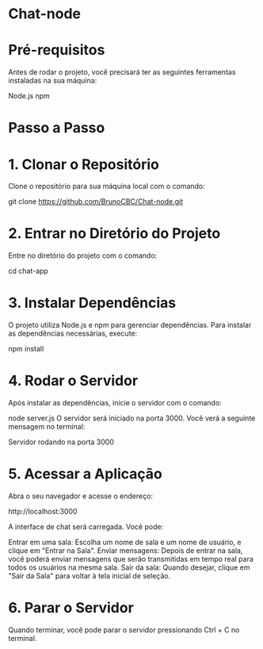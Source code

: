 # Chat-node

# Pré-requisitos
Antes de rodar o projeto, você precisará ter as seguintes ferramentas instaladas na sua máquina:

Node.js
npm

# Passo a Passo

# 1. Clonar o Repositório
Clone o repositório para sua máquina local com o comando:

git clone https://github.com/BrunoCBC/Chat-node.git

# 2. Entrar no Diretório do Projeto
Entre no diretório do projeto com o comando:

cd chat-app

# 3. Instalar Dependências
O projeto utiliza Node.js e npm para gerenciar dependências. Para instalar as dependências necessárias, execute:

npm install

# 4. Rodar o Servidor

Após instalar as dependências, inicie o servidor com o comando:

node server.js
O servidor será iniciado na porta 3000. Você verá a seguinte mensagem no terminal:

Servidor rodando na porta 3000

# 5. Acessar a Aplicação

Abra o seu navegador e acesse o endereço:

http://localhost:3000

A interface de chat será carregada. Você pode:

Entrar em uma sala: Escolha um nome de sala e um nome de usuário, e clique em "Entrar na Sala".
Enviar mensagens: Depois de entrar na sala, você poderá enviar mensagens que serão transmitidas em tempo real para todos os usuários na mesma sala.
Sair da sala: Quando desejar, clique em "Sair da Sala" para voltar à tela inicial de seleção.

# 6. Parar o Servidor

Quando terminar, você pode parar o servidor pressionando Ctrl + C no terminal.
